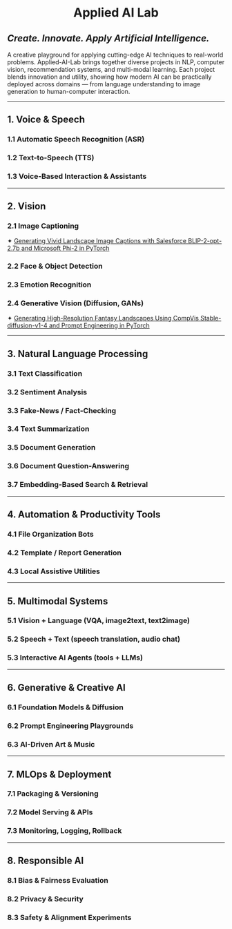 # <p align="center">Applied AI Lab</p>
## <i>Create. Innovate. Apply Artificial Intelligence.</i>

A creative playground for applying cutting-edge AI techniques to real-world problems. Applied-AI-Lab brings together 
diverse projects in NLP, computer vision, recommendation systems, and multi-modal learning. Each project blends 
innovation and utility, showing how modern AI can be practically deployed across domains — from language understanding 
to image generation to human-computer interaction.

---

## 1. Voice & Speech
### 1.1 Automatic Speech Recognition (ASR)
### 1.2 Text-to-Speech (TTS)
### 1.3 Voice-Based Interaction & Assistants

---

## 2. Vision
### 2.1 Image Captioning
✦ [Generating Vivid Landscape Image Captions with Salesforce BLIP-2-opt-2.7b and Microsoft Phi-2 in PyTorch](Python%20Scripts/Generating%20Vivid%20Landscape%20Image%20Captions%20with%20Salesforce%20BLIP-2-opt-2.7b%20and%20Microsoft%20Phi-2%20in%20PyTorch.ipynb)<br />

### 2.2 Face & Object Detection
### 2.3 Emotion Recognition
### 2.4 Generative Vision (Diffusion, GANs)
✦ [Generating High-Resolution Fantasy Landscapes Using CompVis Stable-diffusion-v1-4 and Prompt Engineering in PyTorch](Python%20Scripts/Generating%20High-Resolution%20Fantasy%20Landscapes%20Using%20CompVis%20Stable-diffusion-v1-4%20and%20Prompt%20Engineering%20in%20PyTorch.ipynb)<br />

---

## 3. Natural Language Processing
### 3.1 Text Classification
### 3.2 Sentiment Analysis
### 3.3 Fake-News / Fact-Checking
### 3.4 Text Summarization
### 3.5 Document Generation
### 3.6 Document Question-Answering
### 3.7 Embedding-Based Search & Retrieval

---

## 4. Automation & Productivity Tools
### 4.1 File Organization Bots
### 4.2 Template / Report Generation
### 4.3 Local Assistive Utilities

---

## 5. Multimodal Systems
### 5.1 Vision + Language (VQA, image2text, text2image)
### 5.2 Speech + Text (speech translation, audio chat)
### 5.3 Interactive AI Agents (tools + LLMs)

---

## 6. Generative & Creative AI
### 6.1 Foundation Models & Diffusion
### 6.2 Prompt Engineering Playgrounds
### 6.3 AI-Driven Art & Music

---

## 7. MLOps & Deployment
### 7.1 Packaging & Versioning
### 7.2 Model Serving & APIs
### 7.3 Monitoring, Logging, Rollback

---

## 8. Responsible AI
### 8.1 Bias & Fairness Evaluation
### 8.2 Privacy & Security
### 8.3 Safety & Alignment Experiments

